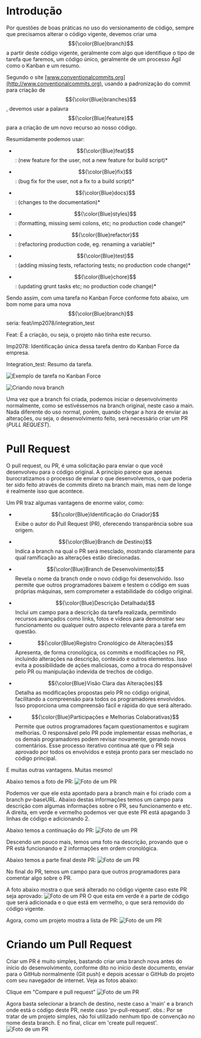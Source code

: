 # Introdução

Por questões de boas práticas no uso do versionamento de código, sempre que precisamos 
alterar o código vigente, devemos criar uma $${\color{Blue}branch}$$ a partir deste 
código vigente, geralmente com algo que identifique o tipo de tarefa que faremos, um 
código único, geralmente de um processo Ágil como o Kanban e um resumo.

Segundo o site [www.conventionalcommits.org](http://www.conventionalcommits.org), usando
 a padronização do commit para criação de $${\color{Blue}branches}$$, devemos usar
a palavra $${\color{Blue}feature}$$ para a criação de um novo recurso ao nosso código.

Resumidamente podemos usar:

-   $${\color{Blue}feat}$$: (new feature for the user, not a new feature for build
    script)*

-   $${\color{Blue}fix}$$: (bug fix for the user, not a fix to a build script)*

-   $${\color{Blue}docs}$$: (changes to the documentation)*

-   $${\color{Blue}styles}$$: (formatting, missing semi colons, etc; no production code
    change)*

-   $${\color{Blue}refactor}$$: (refactoring production code, eg. renaming a variable)*

-   $${\color{Blue}test}$$: (adding missing tests, refactoring tests; no production code
    change)*

-   $${\color{Blue}chore}$$: (updating grunt tasks etc; no production code change)*

Sendo assim, com uma tarefa no Kanban Force conforme foto abaixo, um bom
nome para uma nova $${\color{Blue}branch}$$ seria: feat/imp2078/integration_test

Feat: É a criação, ou seja, o projeto não tinha este recurso.

Imp2078: Identificação única dessa tarefa dentro do Kanban Force da
empresa.

Integration_test: Resumo da tarefa.

![Exemplo de tarefa no Kanban Force](./Imagens/pr_kanban_example.png)

![Criando nova branch](./Imagens/pr_creating_branch.png)

Uma vez que a branch foi criada, podemos iniciar o desenvolvimento
normalmente, como se estivéssemos na branch original, neste caso a main.
Nada diferente do uso normal, porém, quando chegar a hora de enviar as
alterações, ou seja, o desenvolvimento feito, será necessário criar um
PR (*PULL REQUEST*).


# Pull Request

O pull request, ou PR, é uma solicitação para enviar o que você
desenvolveu para o código original. A princípio parece que apenas
burocratizamos o processo de enviar o que desenvolvemos, o que poderia
ter sido feito através de commits direto na branch main, mas nem de
longe é realmente isso que acontece.

Um PR traz algumas vantagens de enorme valor, como:

- $${\color{Blue}Identificação do Criador}$$ Exibe o autor do Pull Request (PR), oferecendo transparência sobre sua origem.

- $${\color{Blue}Branch de Destino}$$ Indica a branch na qual o PR será mesclado, mostrando claramente para qual ramificação as alterações estão direcionadas.

- $${\color{Blue}Branch de Desenvolvimento}$$ Revela o nome da branch onde o novo código foi desenvolvido. Isso permite que outros programadores baixem e testem o código em suas próprias máquinas, sem comprometer a estabilidade do código original.

- $${\color{Blue}Descrição Detalhada}$$ Inclui um campo para a descrição da tarefa realizada, permitindo recursos avançados como links, fotos e vídeos para demonstrar seu funcionamento ou qualquer outro aspecto relevante para a tarefa em questão.

- $${\color{Blue}Registro Cronológico de Alterações}$$ Apresenta, de forma cronológica, os commits e modificações no PR, incluindo alterações na descrição, conteúdo e outros elementos. Isso evita a possibilidade de ações maliciosas, como a troca do responsável pelo PR ou manipulação indevida de trechos de código.

- $${\color{Blue}Visão Clara das Alterações}$$ Detalha as modificações propostas pelo PR no código original, facilitando a compreensão para todos os programadores envolvidos. Isso proporciona uma compreensão fácil e rápida do que será alterado.

- $${\color{Blue}Participações e Melhorias Colaborativas}$$ Permite que outros programadores façam questionamentos e sugiram melhorias. O responsável pelo PR pode implementar essas melhorias, e os demais programadores podem revisar novamente, gerando novos comentários. Esse processo iterativo continua até que o PR seja aprovado por todos os envolvidos e esteja pronto para ser mesclado no código principal.

E muitas outras vantagens. Muitas mesmo!

Abaixo temos a foto de PR:
![Foto de um PR](./Imagens/pr_sample1.png)

Podemos ver que ele esta apontado para a branch main e foi criado com a
branch pv-baseURL.
Abaixo destas informações temos um campo para descrição com algumas informações sobre o PR,
seu funcionamento e etc.
A direita, em verde e vermelho podemos ver que este PR está apagando 3
linhas de código e adicionando 2.

Abaixo temos a continuação do PR:
![Foto de um PR](./Imagens/pr_sample2.png)

Descendo um pouco mais, temos uma foto na descrição, provando que o PR
está funcionando e 2 informações em ordem cronológica.

Abaixo temos a parte final deste PR:
![Foto de um PR](./Imagens/pr_sample3.png)

No final do PR, temos um campo para que outros programadores para
comentar algo sobre o PR.

A foto abaixo mostra o que será alterado no código vigente caso este PR seja aprovado:
![Foto de um PR](./Imagens/pr_files_changed.png)
O que esta em verde é a parte de código que será adicionada e o que está em vermelho, o que será removido do código vigente.

Agora, como um projeto mostra a lista de PR:
![Foto de um PR](./Imagens/pr_list.png)


# Criando um Pull Request
Criar um PR é muito simples, bastando criar uma branch nova antes do início do desenvolvimento, conforme dito no início deste documento, enviar para o GitHub normalmente (Git push) e depois acessar o GitHub do projeto com seu navegador de internet. Veja as fotos abaixo:

Clique em "Compare e pull request"
![Foto de um PR](./Imagens/pr_new.png)

Agora basta selecionar a branch de destino, neste caso a 'main' e a branch onde está o código deste PR, neste caso 'pv-pull-request'.
obs.: Por se tratar de um projeto simples, não foi utilizado nenhum tipo de convenção no nome desta branch.
E no final, clicar em 'create pull request'.
![Foto de um PR](./Imagens/pr_new2.png)
